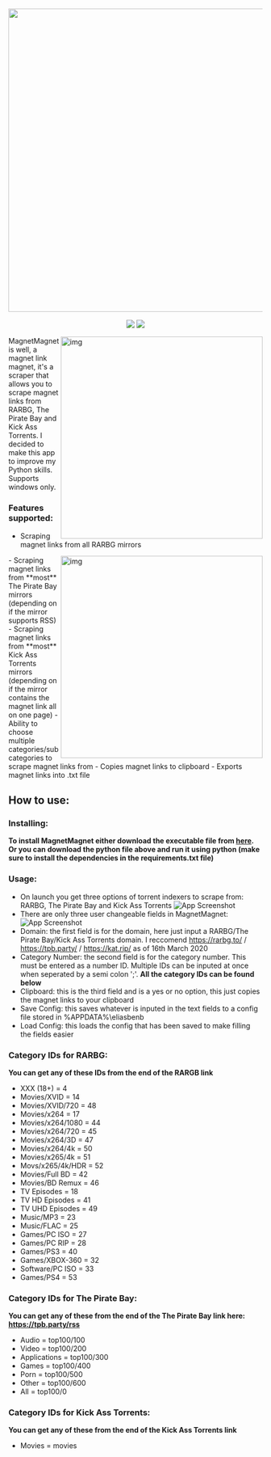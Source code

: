 <h3 align="center"><img src="https://i.imgur.com/pX9no9C.png" width="600px"></h3>
<p align="center">
  <a href="https://github.com/eliasbenb/MagnetMagnet/releases"><img src="https://img.shields.io/github/downloads/eliasbenb/MagnetMagnet/total?color=%234197fe&style=for-the-badge"></a>
  <a href="https://github.com/eliasbenb/MagnetMagnet/releases/latest"><img src="https://img.shields.io/github/v/release/eliasbenb/MagnetMagnet?color=%234197fe&style=for-the-badge"></a>
</p>

<img src="https://user-images.githubusercontent.com/54410649/76709427-0b9dfa00-6718-11ea-9f53-9bc1c848d737.PNG" alt="img" align="right" width="400px">
MagnetMagnet is well, a magnet link magnet, it's a scraper that allows you to scrape magnet links from RARBG, The Pirate Bay and Kick Ass Torrents. I decided to make this app to improve my Python skills.
Supports windows only.

### Features supported:
- Scraping magnet links from all RARBG mirrors
<img src="https://user-images.githubusercontent.com/54410649/76709428-0d67bd80-6718-11ea-9261-c46a57bf0812.PNG" alt="img" align="right" width="400px">
- Scraping magnet links from **most** The Pirate Bay mirrors (depending on if the mirror supports RSS)
- Scraping magnet links from **most** Kick Ass Torrents mirrors (depending on if the mirror contains the magnet link all on one page)
- Ability to choose multiple categories/subcategories to scrape magnet links from
- Copies magnet links to clipboard
- Exports magnet links into .txt file

## How to use:
### Installing:
**To install MagnetMagnet either download the executable file from [here](https://github.com/eliasbenb/MagnetMagnet/releases).**
**Or you can download the python file above and run it using python (make sure to install the dependencies in the requirements.txt file)**
### Usage:
- On launch you get three options of torrent indexers to scrape from: RARBG, The Pirate Bay and Kick Ass Torrents
![App Screenshot](https://user-images.githubusercontent.com/54410649/76709427-0b9dfa00-6718-11ea-9f53-9bc1c848d737.PNG)
- There are only three user changeable fields in MagnetMagnet:
![App Screenshot](https://user-images.githubusercontent.com/54410649/76709428-0d67bd80-6718-11ea-9261-c46a57bf0812.PNG)
- Domain: the first field is for the domain, here just input a RARBG/The Pirate Bay/Kick Ass Torrents domain. I reccomend https://rarbg.to/ / https://tpb.party/ / https://kat.rip/ as of 16th March 2020
- Category Number: the second field is for the category number. This must be entered as a number ID. Multiple IDs can be inputed at once when seperated by a semi colon ';'. **All the category IDs can be found below**
- Clipboard: this is the third field and is a yes or no option, this just copies the magnet links to your clipboard
- Save Config: this saves whatever is inputed in the text fields to a config file stored in %APPDATA%\eliasbenb
- Load Config: this loads the config that has been saved to make filling the fields easier
### Category IDs for RARBG:
**You can get any of these IDs from the end of the RARGB link**
- XXX (18+) = 4
- Movies/XVID = 14
- Movies/XVID/720 = 48
- Movies/x264 = 17
- Movies/x264/1080 = 44
- Movies/x264/720 = 45
- Movies/x264/3D = 47
- Movies/x264/4k = 50
- Movies/x265/4k = 51
- Movs/x265/4k/HDR = 52
- Movies/Full BD = 42
- Movies/BD Remux = 46
- TV Episodes = 18
- TV HD Episodes = 41
- TV UHD Episodes = 49
- Music/MP3 = 23
- Music/FLAC = 25
- Games/PC ISO = 27
- Games/PC RIP = 28
- Games/PS3 = 40
- Games/XBOX-360 = 32
- Software/PC ISO = 33
- Games/PS4 = 53
### Category IDs for The Pirate Bay:
**You can get any of these from the end of the The Pirate Bay link here: https://tpb.party/rss**
- Audio = top100/100
- Video = top100/200
- Applications = top100/300
- Games = top100/400
- Porn = top100/500
- Other = top100/600
- All = top100/0
### Category IDs for Kick Ass Torrents:
**You can get any of these from the end of the Kick Ass Torrents link**
- Movies = movies
